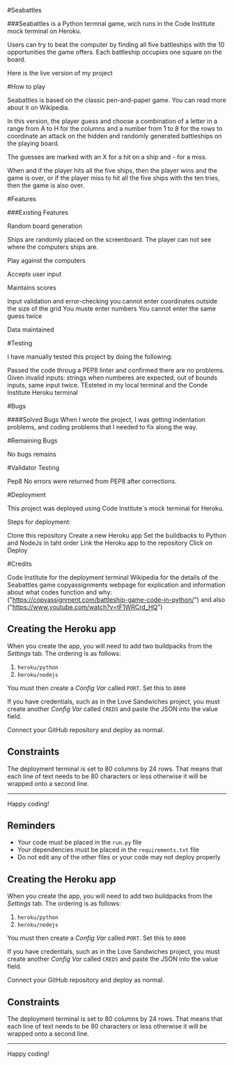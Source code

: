 #Seabattles

###Seabattles is a Python termnal game, wich runs in the Code Institute mock terminal on Heroku.

Users can try to beat the computer by finding all five battleships with the 10 opportunities the game offers. Each battleship occupies one square on the board.

Here is the live version of my project





#How to play

Seabattles is based on the classic pen-and-paper game. You can read more about it on Wikipedia.

In this version, the player guess and choose a combination of a letter in a range from A to H for the columns and a number from 1 to 8 for the rows to coordinate an attack on the hidden and randomly generated battleships on the playing board.

The guesses are marked with an X for a hit on a ship and - for a miss.

When and if the player hits all the five ships, then the player wins and the game is over, or if the player miss to hit all the five ships with the ten tries, then the game is also over.

#Features

###Existing Features

Random board generation

Ships are randomly placed on the screenboard.
The player can not see where the computers ships are.





Play against the computers

Accepts user input

Maintains scores






Input validation and error-checking
you cannot enter coordinates outside the size of the grid
You muste enter numbers
You cannot enter the same guess twice







Data maintained 





#Testing

I have manually tested this project by doing the following:

Passed the code throug a PEP8 linter and confirmed there are no problems.
Given invalid inputs: strings when numberes are expected, out of bounds inputs, same input twice.
TEsteted in my local terminal and the Conde Institute Heroku terminal

#Bugs

####Solved Bugs
When I wrote the project, I was getting indentation problems, and coding problems that I needed to fix along the way.

#Remaining Bugs

No bugs remains

#Validator Testing

Pep8
No errors were returned from PEP8 after corrections.

#Deployment

This project was deployed using Code Institute´s mock terminal for Heroku.

Steps for deployment:

Clone this repository
Create a new Heroku app
Set the buildbacks to Python and NodeJs in taht order
Link the Heroku app to the repository
Click on Deploy

#Credits 

Code Institute for the deployment terminal
Wikipedia for the details of the Seabattles game
copyassignments webpage for explication and information about what codes function and why:
("https://copyassignment.com/battleship-game-code-in-python/") and also ("https://www.youtube.com/watch?v=tF1WRCrd_HQ")




## Creating the Heroku app

When you create the app, you will need to add two buildpacks from the _Settings_ tab. The ordering is as follows:

1. `heroku/python`
2. `heroku/nodejs`

You must then create a _Config Var_ called `PORT`. Set this to `8000`


If you have credentials, such as in the Love Sandwiches project, you must create another _Config Var_ called `CREDS` and paste the JSON into the value field.

Connect your GitHub repository and deploy as normal.

## Constraints

The deployment terminal is set to 80 columns by 24 rows. That means that each line of text needs to be 80 characters or less otherwise it will be wrapped onto a second line.

---

Happy coding!


## Reminders

- Your code must be placed in the `run.py` file
- Your dependencies must be placed in the `requirements.txt` file
- Do not edit any of the other files or your code may not deploy properly

## Creating the Heroku app

When you create the app, you will need to add two buildpacks from the _Settings_ tab. The ordering is as follows:

1. `heroku/python`
2. `heroku/nodejs`

You must then create a _Config Var_ called `PORT`. Set this to `8000`

If you have credentials, such as in the Love Sandwiches project, you must create another _Config Var_ called `CREDS` and paste the JSON into the value field.

Connect your GitHub repository and deploy as normal.

## Constraints

The deployment terminal is set to 80 columns by 24 rows. That means that each line of text needs to be 80 characters or less otherwise it will be wrapped onto a second line.

---

Happy coding!
